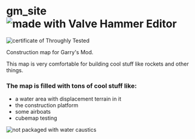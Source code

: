 # gm_site ![made with Valve Hammer Editor](https://img.shields.io/badge/made%20with-Valve%20Hammer%20Editor-orange)
![certificate of Throughly Tested](https://img.shields.io/badge/Certificate%20of-Throughly%20Tested-blue)

Construction map for Garry's Mod.

This map is very comfortable for building cool stuff like rockets and other things.

### The map is filled with tons of cool stuff like: 

* a water area with displacement terrain in it 
* the construction platform 
* some airboats 
* cubemap testing

![not packaged with water caustics](https://img.shields.io/badge/not%20packaged%20with-water%20caustics-blueviolet)
